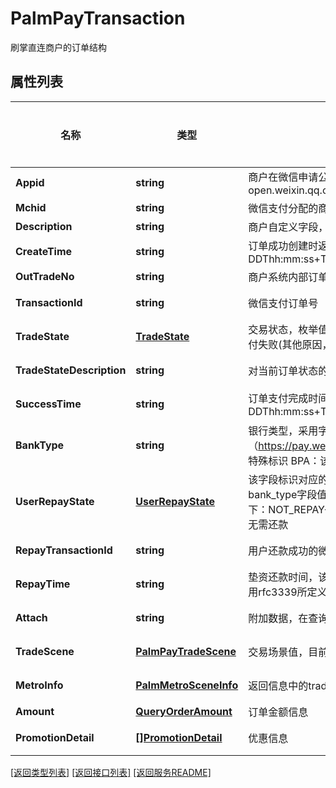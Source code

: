 # PalmPayTransaction

刷掌直连商户的订单结构

## 属性列表

名称 | 类型 | 描述 | 补充说明
------------ | ------------- | ------------- | -------------
**Appid** | **string** | 商户在微信申请公众号或移动应用成功后分配的账号ID，登录平台为mp.weixin.qq.com或open.weixin.qq.com | 
**Mchid** | **string** | 微信支付分配的商户号 | 
**Description** | **string** | 商户自定义字段，用于交易账单中对扣费服务的描述。 | 
**CreateTime** | **string** | 订单成功创建时返回，按照使用rfc3339所定义的格式，格式为yyyy-MM-DDThh:mm:ss+TIMEZONE | 
**OutTradeNo** | **string** | 商户系统内部订单号，只能是数字、大小写字母，且在同一个商户号下唯一 | 
**TransactionId** | **string** | 微信支付订单号 | [可选] 
**TradeState** | [**TradeState**](TradeState.md) | 交易状态，枚举值：SUCCESS—支付成功 ACCEPT—已接收，等待扣款 PAY_FAIL--支付失败(其他原因，如银行返回失败) REFUND—转入退款 | 
**TradeStateDescription** | **string** | 对当前订单状态的描述和下一步操作的指引 | [可选] 
**SuccessTime** | **string** | 订单支付完成时间，按照使用rfc3339所定义的格式，格式为yyyy-MM-DDThh:mm:ss+TIMEZONE | [可选] 
**BankType** | **string** | 银行类型，采用字符串类型的银行标识，详细可参考 微信支付银行类型标识（https://pay.weixin.qq.com/wiki/doc/apiv3/terms_definition/chapter1_1_3.shtml）。 特殊标识 BPA：该笔订单由微信进行垫付 | [可选] 
**UserRepayState** | [**UserRepayState**](UserRepayState.md) | 该字段标识对应的垫资单是否已还款或者已撤销。注意，使用此字段前需先确认bank_type字段值为BPA 以及 trade_state字段值为SUCCESS或者REFUND。枚举值如下：NOT_REPAY—用户未还款，REPAID—用户已还款，ALL_REFUND—由于全额退款，无需还款 | [可选] 
**RepayTransactionId** | **string** | 用户还款成功的微信支付订单号。用户已还款会返回该字段。 | [可选] 
**RepayTime** | **string** | 垫资还款时间，该笔订单发生过垫资，并且用户还款成功后，会返回该字段信息，按照使用rfc3339所定义的格式，格式为yyyy-MM-DDThh:mm:ss+TIMEZONE | [可选] 
**Attach** | **string** | 附加数据，在查询API和支付通知中原样返回，可作为自定义参数使用 | [可选] 
**TradeScene** | [**PalmPayTradeScene**](PalmPayTradeScene.md) | 交易场景值，目前支持 ：PALM_METRO—刷掌地铁； | [可选] 
**MetroInfo** | [**PalmMetroSceneInfo**](PalmMetroSceneInfo.md) | 返回信息中的trade_scene为PALM_METRO，返回该场景信息 | [可选] 
**Amount** | [**QueryOrderAmount**](QueryOrderAmount.md) | 订单金额信息 | 
**PromotionDetail** | [**[]PromotionDetail**](PromotionDetail.md) | 优惠信息 | [可选] 

[\[返回类型列表\]](README.md#类型列表)
[\[返回接口列表\]](README.md#接口列表)
[\[返回服务README\]](README.md)


